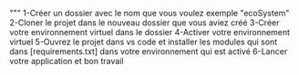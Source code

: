 """
1-Créer un dossier avec le nom que vous voulez exemple "ecoSystem"
2-Cloner le projet dans le nouveau dossier que vous aviez créé 
3-Créer votre environnement virtuel dans le dossier
4-Activer votre environnement virtuel
5-Ouvrez le projet dans vs code et installer les modules qui sont dans [requirements.txt] dans votre environnement qui est activé
6-Lancer votre application et bon travail
